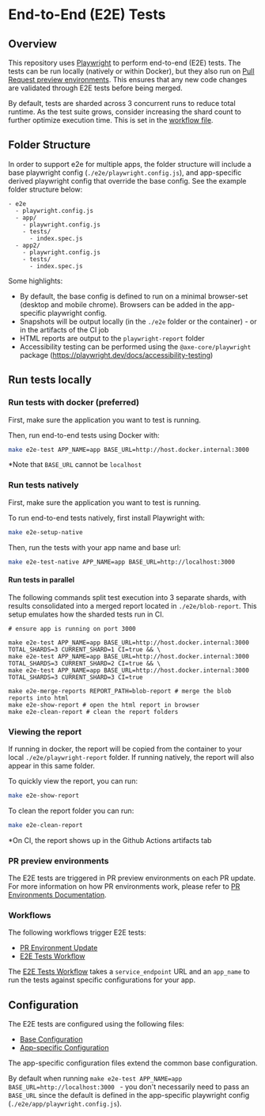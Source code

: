 # End-to-End (E2E) Tests

## Overview

This repository uses [Playwright](https://playwright.dev/) to perform end-to-end (E2E) tests. The tests can be run locally (natively or within Docker), but they also run on [Pull Request preview environments](../infra/pull-request-environments.md). This ensures that any new code changes are validated through E2E tests before being merged.

By default, tests are sharded across 3 concurrent runs to reduce total runtime. As the test suite grows, consider increasing the shard count to further optimize execution time. This is set in the [workflow file](../../.github/workflows/e2e-tests.yml#L22).

## Folder Structure
In order to support e2e for multiple apps, the folder structure will include a base playwright config (`./e2e/playwright.config.js`), and app-specific derived playwright config that override the base config. See the example folder structure below:
```
- e2e
  - playwright.config.js
  - app/
    - playwright.config.js
    - tests/
      - index.spec.js
  - app2/
    - playwright.config.js
    - tests/
      - index.spec.js
```

Some highlights:
- By default, the base config is defined to run on a minimal browser-set (desktop and mobile chrome). Browsers can be added in the app-specific playwright config.
- Snapshots will be output locally (in the `./e2e` folder or the container) - or in the artifacts of the CI job
- HTML reports are output to the `playwright-report` folder
- Accessibility testing can be performed using the `@axe-core/playwright` package (https://playwright.dev/docs/accessibility-testing)

## Run tests locally

### Run tests with docker (preferred)

First, make sure the application you want to test is running.

Then, run end-to-end tests using Docker with:
```bash
make e2e-test APP_NAME=app BASE_URL=http://host.docker.internal:3000
```

*Note that `BASE_URL` cannot be `localhost`


### Run tests natively

First, make sure the application you want to test is running.

To run end-to-end tests natively, first install Playwright with:

```bash
make e2e-setup-native
```

Then, run the tests with your app name and base url:
```bash
make e2e-test-native APP_NAME=app BASE_URL=http://localhost:3000
```

#### Run tests in parallel 

The following commands split test execution into 3 separate shards, with results consolidated into a merged report located in `./e2e/blob-report`. This setup emulates how the sharded tests run in CI.
```
# ensure app is running on port 3000

make e2e-test APP_NAME=app BASE_URL=http://host.docker.internal:3000 TOTAL_SHARDS=3 CURRENT_SHARD=1 CI=true && \
make e2e-test APP_NAME=app BASE_URL=http://host.docker.internal:3000 TOTAL_SHARDS=3 CURRENT_SHARD=2 CI=true && \
make e2e-test APP_NAME=app BASE_URL=http://host.docker.internal:3000 TOTAL_SHARDS=3 CURRENT_SHARD=3 CI=true

make e2e-merge-reports REPORT_PATH=blob-report # merge the blob reports into html
make e2e-show-report # open the html report in browser
make e2e-clean-report # clean the report folders
```

### Viewing the report
If running in docker, the report will be copied from the container to your local `./e2e/playwright-report` folder. If running natively, the report will also appear in this same folder.

To quickly view the report, you can run:

```bash
make e2e-show-report
```

To clean the report folder you can run:

```bash
make e2e-clean-report
```

*On CI, the report shows up in the Github Actions artifacts tab


### PR preview environments

The E2E tests are triggered in PR preview environments on each PR update. For more information on how PR environments work, please refer to [PR Environments Documentation](../infra/pull-request-environments.md).

### Workflows

The following workflows trigger E2E tests:
- [PR Environment Update](../../.github/workflows/pr-environment-checks.yml)
- [E2E Tests Workflow](../../.github/workflows/e2e-tests.yml)

The [E2E Tests Workflow](../../.github/workflows/e2e-tests.yml) takes a `service_endpoint` URL and an `app_name` to run the tests against specific configurations for your app.

## Configuration

The E2E tests are configured using the following files:
- [Base Configuration](../../e2e/playwright.config.js)
- [App-specific Configuration](../../e2e/app/playwright.config.js)

The app-specific configuration files extend the common base configuration.

By default when running `make e2e-test APP_NAME=app BASE_URL=http://localhost:3000 ` - you don't necessarily need to pass an `BASE_URL` since the default is defined in the app-specific playwright config (`./e2e/app/playwright.config.js`).
